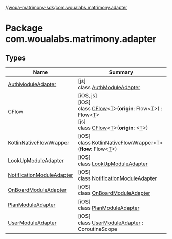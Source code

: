//[woua-matrimony-sdk](../../index.md)/[com.woualabs.matrimony.adapter](index.md)

# Package com.woualabs.matrimony.adapter

## Types

| Name | Summary |
|---|---|
| [AuthModuleAdapter](-auth-module-adapter/index.md) | [js]<br>class [AuthModuleAdapter](-auth-module-adapter/index.md) |
| CFlow | [iOS, js]<br>[iOS]<br>class [CFlow]([i-o-s]-c-flow/index.md)<[T]([i-o-s]-c-flow/index.md)>(**origin**: Flow<[T]([i-o-s]-c-flow/index.md)>) : Flow<[T]([i-o-s]-c-flow/index.md)> <br>[js]<br>class [CFlow]([js]-c-flow/index.md)<[T]([js]-c-flow/index.md)>(**origin**: <ERROR CLASS><[T]([js]-c-flow/index.md)>) |
| [KotlinNativeFlowWrapper](-kotlin-native-flow-wrapper/index.md) | [iOS]<br>class [KotlinNativeFlowWrapper](-kotlin-native-flow-wrapper/index.md)<[T](-kotlin-native-flow-wrapper/index.md)>(**flow**: Flow<[T](-kotlin-native-flow-wrapper/index.md)>) |
| [LookUpModuleAdapter](-look-up-module-adapter/index.md) | [iOS]<br>class [LookUpModuleAdapter](-look-up-module-adapter/index.md) |
| [NotificationModuleAdapter](-notification-module-adapter/index.md) | [iOS]<br>class [NotificationModuleAdapter](-notification-module-adapter/index.md) |
| [OnBoardModuleAdapter](-on-board-module-adapter/index.md) | [iOS]<br>class [OnBoardModuleAdapter](-on-board-module-adapter/index.md) |
| [PlanModuleAdapter](-plan-module-adapter/index.md) | [iOS]<br>class [PlanModuleAdapter](-plan-module-adapter/index.md) |
| [UserModuleAdapter](-user-module-adapter/index.md) | [iOS]<br>class [UserModuleAdapter](-user-module-adapter/index.md) : CoroutineScope |
